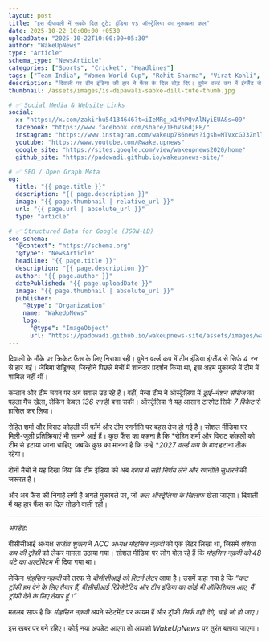 ```yaml
---
layout: post
title: "इस दीपावली में सबके दिल टूटे: इंडिया vs ऑस्ट्रेलिया का मुकाबला कल"
date: 2025-10-22 10:00:00 +0530
uploadDate: "2025-10-22T10:00:00+05:30"
author: "WakeUpNews"
type: "Article"
schema_type: "NewsArticle"
categories: ["Sports", "Cricket", "Headlines"]
tags: ["Team India", "Women World Cup", "Rohit Sharma", "Virat Kohli", "Australia", "Asia Cup", "ACC", "BCCI"]
description: "दिवाली पर टीम इंडिया की हार ने फैंस के दिल तोड़ दिए। वुमेन वर्ल्ड कप में इंग्लैंड से हार और मेन्स टीम की ट्राई-नेशन सीरीज में अगला मुकाबला कल। साथ ही एशिया कप की ट्रॉफी को लेकर BCCI और ACC के बीच नया अपडेट।"
thumbnail: /assets/images/is-dipawali-sabke-dill-tute-thumb.jpg

# ✅ Social Media & Website Links
social:
  x: "https://x.com/zakirhu54134646?t=iIeMRg_x1MhPQvAlNyiEUA&s=09"
  facebook: "https://www.facebook.com/share/1FhVs6djFE/"
  instagram: "https://www.instagram.com/wakeup786news?igsh=MTVxcGJ3ZnllbmZxbQ=="
  youtube: "https://www.youtube.com/@wake.upnews"
  google_site: "https://sites.google.com/view/wakeupnews2020/home"
  github_site: "https://padowadi.github.io/wakeupnews-site/"

# ✅ SEO / Open Graph Meta
og:
  title: "{{ page.title }}"
  description: "{{ page.description }}"
  image: "{{ page.thumbnail | relative_url }}"
  url: "{{ page.url | absolute_url }}"
  type: "article"

# ✅ Structured Data for Google (JSON-LD)
seo_schema:
  "@context": "https://schema.org"
  "@type": "NewsArticle"
  headline: "{{ page.title }}"
  description: "{{ page.description }}"
  author: "{{ page.author }}"
  datePublished: "{{ page.uploadDate }}"
  image: "{{ page.thumbnail | absolute_url }}"
  publisher:
    "@type": "Organization"
    name: "WakeUpNews"
    logo:
      "@type": "ImageObject"
      url: "https://padowadi.github.io/wakeupnews-site/assets/images/wakeupnews-logo.png"
---
```


दिवाली के मौके पर क्रिकेट फैंस के लिए निराशा रही। वुमेन वर्ल्ड कप में टीम इंडिया इंग्लैंड से सिर्फ *4 रन* से हार गई। जेमिमा रोड्रिक्स, जिन्होंने पिछले मैचों में शानदार प्रदर्शन किया था, इस अहम मुकाबले में टीम में शामिल नहीं थीं।  

कप्तान और टीम चयन पर अब सवाल उठ रहे हैं। वहीं, मेन्स टीम ने ऑस्ट्रेलिया में *ट्राई-नेशन सीरीज* का पहला मैच खेला, लेकिन केवल *136 रन* ही बना सकी। ऑस्ट्रेलिया ने यह आसान टारगेट सिर्फ *7 विकेट* से हासिल कर लिया।  

रोहित शर्मा और विराट कोहली की फॉर्म और टीम रणनीति पर बहस तेज हो गई है। सोशल मीडिया पर मिली-जुली प्रतिक्रियाएं भी सामने आई हैं। कुछ फैंस का कहना है कि *रोहित शर्मा और विराट कोहली को टीम से हटाया जाना चाहिए, जबकि कुछ का मानना है कि उन्हें **2027 वर्ल्ड कप के बाद* हटाना ठीक रहेगा।  

दोनों मैचों ने यह दिखा दिया कि टीम इंडिया को अब *दबाव में सही निर्णय लेने और रणनीति सुधारने* की जरूरत है।  

और अब फैंस की निगाहें लगी हैं अगले मुकाबले पर, जो *कल ऑस्ट्रेलिया के खिलाफ* खेला जाएगा। दिवाली में यह हार फैंस का दिल तोड़ने वाली रही।  

---

*अपडेट:*  

बीसीसीआई अध्यक्ष *राजीव शुक्ला* ने *ACC अध्यक्ष मोहसिन नक़वी* को एक लेटर लिखा था, जिसमें *एशिया कप की ट्रॉफी* को लेकर मामला उठाया गया। सोशल मीडिया पर लोग बोल रहे हैं कि *मोहसिन नक़वी को 48 घंटे का अल्टीमेटम* भी दिया गया था।  

लेकिन *मोहसिन नक़वी* की तरफ से *बीसीसीआई को रिटर्न लेटर* आया है। उसमें कहा गया है कि *“कट ट्रॉफी हम देने के लिए तैयार हैं, बीसीसीआई रिप्रेजेंटेटिव और टीम इंडिया का कोई भी ऑफिशियल आए, मैं ट्रॉफी देने के लिए तैयार हूं।”*  

मतलब साफ है कि *मोहसिन नक़वी* अपने स्टेटमेंट पर कायम हैं और ट्रॉफी *सिर्फ वही देंगे, चाहे जो हो जाए।*  

इस खबर पर बने रहिए। कोई नया अपडेट आएगा तो आपको *WakeUpNews* पर तुरंत बताया जाएगा।
